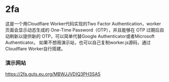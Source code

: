 # 2fa
这是一个用Cloudflare Worker代码实现的Two Factor Authentication，worker页面会显示动态生成的 One-Time Password（OTP），并且能够在 OTP 过期后自动刷新以提供新的 OTP，可以简单代替Google Authenticator或者Microsoft Authenticator。
如果不想用演示站，也可以自己复制worker.js源码，通过Cloudflare Worker自行搭建。

### 演示网站
https://2fa.guts.eu.org/MBWJJVDIQ3PH3SA5
